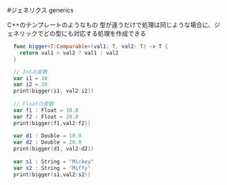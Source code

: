 #ジェネリクス generics

C++のテンプレートのようなもの
型が違うだけで処理は同じような場合に、ジェネリックでどの型にも対応する処理を作成できる

```swift
  func bigger<T:Comparable>(val1: T, val2: T) -> T {
    return val1 > val2 ? val1 : val2
  }

  // Intの変数
  var i1 = 10
  var i2 = 20
  print(bigger(i1, val2:i2))
  
  // Floatの変数
  var f1 : Float = 10.0
  var f2 : Float = 20.0
  print(bigger(f1,val2:f2))
  
  var d1 : Double = 10.0
  var d2 : Double = 20.0
  print(bigger(d1, val2:d2))
  
  var s1 : String = "Mickey"
  var s2 : String = "Miffy"
  print(bigger(s1,val2:s2))
```


